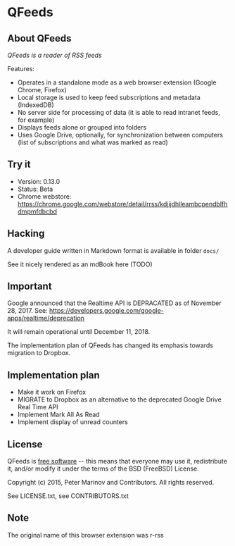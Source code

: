 # QFeeds


## About QFeeds

_QFeeds is a reader of RSS feeds_

Features:

* Operates in a standalone mode as a web browser extension (Google
  Chrome, Firefox)
* Local storage is used to keep feed subscriptions and metadata
  (IndexedDB)
* No server side for processing of data (it is able to read intranet
  feeds, for example)
* Displays feeds alone or grouped into folders
* Uses Google Drive, optionally, for synchronization between
  computers (list of subscriptions and what was marked as read)


## Try it

* Version: 0.13.0
* Status: Beta
* Chrome webstore: https://chrome.google.com/webstore/detail/rrss/kdjijdhlleambcpendblfhdmpmfdbcbd


## Hacking

A developer guide written in Markdown format is available in folder `docs/`

See it nicely rendered as an mdBook here (TODO)


## Important

Google announced that the Realtime API is DEPRACATED as of November 28, 2017. See:
https://developers.google.com/google-apps/realtime/deprecation

It will remain operational until December 11, 2018.

The implementation plan of QFeeds has changed its emphasis towards migration to Dropbox.


## Implementation plan

* Make it work on Firefox
* MIGRATE to Dropbox as an alternative to the deprecated Google Drive Real Time API
* Implement Mark All As Read
* Implement display of unread counters


## License

QFeeds is [free software](http://www.gnu.org/philosophy/free-sw.html)
-- this means that everyone may use it, redistribute it, and/or modify
it under the terms of the BSD (FreeBSD) License.

Copyright (c) 2015, Peter Marinov and Contributors. All rights reserved.

See LICENSE.txt, see CONTRIBUTORS.txt


## Note

The original name of this browser extension was r-rss
